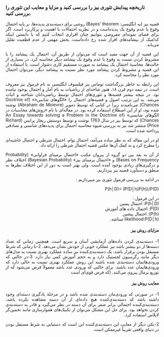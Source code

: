 ### تاریخچه پیدایش تئوری بیز را بررسی کنید و مزایا و معایب این تئوری را بررسی کنید.

<div dir="rtl" align="justify">
قضیه بیز (به انگلیسی: Bayes' theorem) روشی برای دسته‌بندی پدیده‌ها، بر پایه احتمال وقوع یا عدم وقوع یک پدیده‌است و در نظریه احتمالات با اهمیت و پرکاربرد است. اگر برای فضای نمونه‌ای مفروضی بتوانیم چنان افرازی انتخاب کنیم که با دانستن اینکه کدامیک از پیشامدهای افراز شده رخ داده‌است، بخش مهمی از عدم قطعیت تقلیل می‌یابد.

این قضیه از آن جهت مفید است که می‌توان از طریق آن، احتمال یک پیشامد را با مشروط کردن نسبت به وقوع یا عدم وقوع یک پیشامد دیگر محاسبه کرد. در بسیاری از حالت‌ها، محاسبهٔ احتمال یک پیشامد به صورت مستقیم کاری دشوار است. با استفاده از این قضیه و مشروط کردن پیشامد مورد نظر نسبت به پیشامد دیگر، می‌توان احتمال مورد نظر را محاسبه کرد.

این رابطه به خاطر بزرگداشت توماس بیز فیلسوف انگلیسی به نام فرمول بیز معروف است.
  در نیمه دوم قرن ۱۸، هنوز شاخه‌ای از ریاضیات به نام آمار و احتمال بوجود نیامده بود. در نتیجه بیشتر قضیه‌ها و تئوری‌‌های احتمال توسط ریاضی‌دانان شناخته و اثبات می‌شد. به این ترتیب اصول و قضیه‌های احتمال را «الگوهای شانس«» (Doctrine of Chances) می‌نامیدند زیرا در کتابی که توسط دمویر (Abraham de Moievre) نوشته شده بود، او از این اصطلاح استفاده کرده بود. در مقاله‌ای با نام «روش‌های محاسبات در الگوهای شانسی» (An Essay towards solving a Problem in the Doctrine of Chances) که توسط بیز در سال 1763 نوشت و توسط دوستش ریچار پرایس (Richard Price) منتشر شد نیز به بررسی شیوه محاسبه احتمال برای پدیده‌های شانسی و تصادفی پرداخته شده است.

او در این مقاله که به نظر ساده می‌آمد، احتمال توام، احتمال شرطی و احتمال حاشیه‌ای را مطرح کرد و به کمک آن‌ها عکس قضیه احتمال شرطی را ارائه داد.

از آن به بعد بین دو گروه از پیروان مکتب «احتمال برمبنای فراوانی» (Probability Bases on Frequency) و  «احتمال برمبنای بیز» (Bayesian Probability) اختلاف نظر و درگیری‌های زیادی بوجود آمده است. ولی بهتر است به دور از این اختلاف نظرها به منطق و دستآورد قضیه بیز بپردازیم.

  در ادامه به  بررسی فرمول تئوری بیز میپردازیم :
  
  P(h│D)= (P(D│h)P(h))/P(D)

در این فرمول :  
P(h│D): احتمال پسین
<br/>
P(D): احتمال داده های آموزش
<br/>
P(h)): احتمال پیشین
<br/>
likelihood:P(D│h)
  میباشد.
  
  
#### مزایای روش بیز 

1- دسته‌بندی کردن داده‌های آزمایشی آسان و سریع است. همچنین زمانی که تعداد دسته‌ها از دو بیشتر باشد نیز عملکرد خوبی از خودش نشان می‌دهد.
2-تا زمانی که شرط مستقل بودن برقرار باشد، یک دسته‌بندی‌کننده بیز ساده عملکرد بهتری نسبت به مدل‌های دیگر مانند رگرسیون لجستیک دارد و به حجم آموزش کمی نیاز دارد.
3-در حالتی که ورودی‌هایمان دسته‌بندی شده باشند این روش عملکرد بهتری نسبت به حالی دارد که ورودی‌هایمان عدد باشند. برای حالتی که ورودی عدد باشد معمولاً فرض می‌شود که از توزیع نرمال پیروی می‌کنند. (که فرض قوی‌ای است

  #### معایب روش بیز 
1- در صورتی که ورودی‌مان دسته‌بندی شده باشد و در مرحلهٔ یادگیری دسته‌ای وجود داشته باشد که دسته‌بندی‌کننده هیچ داده‌ای از آن دسته مشاهده نکرده باشد، دسته‌بندی‌کننده احتمالی برابر صفر برای آن دسته در نظر می‌گیرد و قادر به دسته‌بندی کردن نخواهد بود. برای حل این مشکل می‌توان از تکنیک‌های هموارسازی مانند تخمین‌گر لاپلاس استفاده کرد.

2-یکی دیگر از معایب این دسته‌بندی‌کننده این است که دستیابی به شرط مستقل بودن در دنیای واقعی تقریباً غیرممکن است.

</div>
